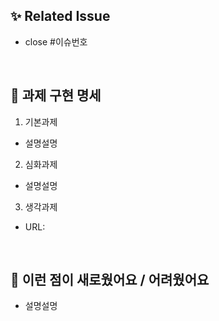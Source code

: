 ## ✨ Related Issue
- close #이슈번호
<br/>

## 📝 과제 구현 명세
1. 기본과제
- 설명설명
2. 심화과제
- 설명설명
<!--노션 URL을 첨부해주세요-->
3. 생각과제
- URL: 

<br/>

<!--코드리뷰 조원들과 논의하고싶은 내용을 적어주셔도 좋을 것 같아요!-->
## 🐥 이런 점이 새로웠어요 / 어려웠어요
- 설명설명
